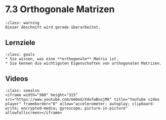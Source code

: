 # 7.3 Orthogonale Matrizen

```{admonition} Warnung
:class: warning
Dieser Abschnitt wird gerade überarbeitet.
```

## Lernziele

```{admonition} Lernziele
:class: goals
* Sie wissen, was eine **orthogonale** Matrix ist.
* Sie kennen die wichtigsten Eigenschaften von orthogonalen Matrizen.
```

## Videos

```{admonition} Video
:class: seealso
<iframe width="560" height="315" src="https://www.youtube.com/embed/X4oTwBusjMk" title="YouTube video player" frameborder="0" allow="accelerometer; autoplay; clipboard-write; encrypted-media; gyroscope; picture-in-picture" allowfullscreen></iframe>
```
